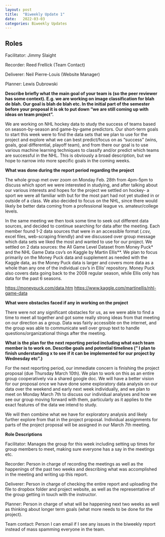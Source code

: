 ```yaml
---
layout: post
title:  "Biweekly Update 1"
date:   2022-03-03
categories: Biweekly Updates
---
```


## Roles

Facilitator: Jimmy Slaight

Recorder: Reed Frellick (Team Contact)

Deliverer: Neil Pierre-Louis (Website Manager)

Planner: Lewis Dubrowski

**Describe briefly what the main goal of your team is (so the peer reviewer has some context). E.g. we are working on image classification for blah de blah. Our goal is blah de blah etc. In the initial part of the semester before your proposal it is ok to put down “we are still coming up with ideas on team project”.**

We are working on NHL hockey data to study the success of teams based on season-by-season and game-by-game predictors. Our short-term goals to start this week were to find the data sets that we plan to use for the project and explore what we can best predict/focus on as “success” (wins, goals, goal differential, playoff team), and from there our goal is to use various machine learning techniques to classify and/or predict which teams are successful in the NHL. This is obviously a broad description, but we hope to narrow into more specific goals in the coming weeks.

**What was done during the report period regarding the project**

The whole group met over zoom on Monday Feb. 28th from 4pm-5pm to discuss which sport we were interested in studying, and after talking about our various interests and hopes for the project we settled on hockey- a sport we were all familiar with but for the most part had not yet studied in or outside of a class. We also decided to focus on the NHL, since there would likely be better data coming from a professional league vs. amateur/college levels.

In the same meeting we then took some time to seek out different data sources, and decided to continue searching for data after the meeting. Each member found 1-2 data sources that were in an accessible format (.csv, excel files, web-scraping friendly) and we discussed over group message which data sets we liked the most and wanted to use for our project. We settled on 2 data sources: the All Game Level Dataset from Money Puck* and the NHL Game Data csv’s on Kaggle by Martin Ellis**. We plan to focus primarily on the Money Puck data and supplement as needed with the Kaggle data, as the Money Puck data is larger and covers more data as a whole than any one of the individual csv’s in Ellis’ repository. Money Puck also covers data going back to the 2008 regular season, while Ellis only has data for the past 6 seasons. 

https://moneypuck.com/data.htm 
https://www.kaggle.com/martinellis/nhl-game-data

**What were obstacles faced if any in working on the project**

There were not any significant obstacles for us, as we were able to find a time to meet all together and got some really strong ideas from that meeting on our direction as a group. Data was fairly accessible on the internet, and the group was able to communicate well over group text to handle questions/organizational things after the meeting.

**What is the plan for the next reporting period including what each team member is to work on. Describe goals and potential timelines (“ I plan to finish understanding x to see if it can be implemented for our project by Wednesday etc”.)**

For the next reporting period, our immediate concern is finishing the project proposal (due Thursday March 10th). We plan to work on this as an entire group cooperatively via a shared google doc. We will have a better vision for our proposal once we have done some exploratory data analysis on our data over the weekend and early next week individually, and we plan to meet on Monday March 7th to discuss our individual analyses and how we see our group moving forward with them, particularly as it applies to the exact features of the data we intend to study.

We will then combine what we have for exploratory analysis and likely further explore from that in the project proposal. Individual assignments for parts of the project proposal will be assigned in our March 7th meeting.

**Role Descriptions**

Facilitator: Manages the group for this week including setting up times for group members to meet, making sure everyone has a say in the meetings etc.

Recorder: Person in charge of recording the meetings as well as the happenings of the past two weeks and describing what was accomplished in the meeting and writing up this report.

Deliverer: Person in charge of checking the entire report and uploading the file to dropbox folder and project website, as well as the representative of the group getting in touch with the instructor.

Planner: Person in charge of what will be happening next two weeks as well as thinking about longer term goals (what more needs to be done for the project).

Team contact: Person I can email if I see any issues in the biweekly report instead of mass spamming everyone in the team.